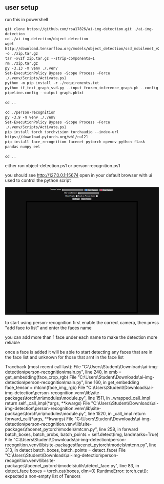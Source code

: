 ## user setup

run this in powershell

```pwsh
git clone https://github.com/rsa17826/ai-img-detection.git ./ai-img-detection
cd ./ai-img-detection/object-detection
wget http://download.tensorflow.org/models/object_detection/ssd_mobilenet_v2_coco_2018_03_29.tar.gz -o ./zip.tar.gz
tar -xvzf zip.tar.gz --strip-components=1
rm ./zip.tar.gz
py -3.13 -m venv ./.venv
Set-ExecutionPolicy Bypass -Scope Process -Force
./.venv/Scripts/Activate.ps1
python -m pip install -r ./requirements.txt
python tf_text_graph_ssd.py --input frozen_inference_graph.pb --config pipeline.config --output graph.pbtxt

cd ..

cd ./person-recognition
py -3.9 -m venv ./.venv
Set-ExecutionPolicy Bypass -Scope Process -Force
./.venv/Scripts/Activate.ps1
pip install torch torchvision torchaudio --index-url https://download.pytorch.org/whl/cu121
pip install face_recognition facenet-pytorch opencv-python flask pandas numpy eel

cd ..

```
either run object-detection.ps1 or person-recognition.ps1

you should see http://127.0.0.1:15674 open in your default browser with ui used to control the python script

![image showing the web ui](image.png)

to start using person-recognition first enable the correct camera, then press "add face to list" and enter the faces name

you can add more than 1 face under each name to make the detection more reliable

once a face is added it will be able to start detecting any faces that are in the face list and unknown for those that arnt in the face list

Traceback (most recent call last):
  File "C:\Users\Student\Downloads\ai-img-detection\person-recognition\main.py", line 240, in <module>
    emb = get_embedding(face_crop_rgb)
  File "C:\Users\Student\Downloads\ai-img-detection\person-recognition\main.py", line 160, in get_embedding
    face_tensor = mtcnn(face_img_rgb)
  File "C:\Users\Student\Downloads\ai-img-detection\person-recognition\.venv\lib\site-packages\torch\nn\modules\module.py", line 1511, in _wrapped_call_impl
    return self._call_impl(*args, **kwargs)
  File "C:\Users\Student\Downloads\ai-img-detection\person-recognition\.venv\lib\site-packages\torch\nn\modules\module.py", line 1520, in _call_impl
    return forward_call(*args, **kwargs)
  File "C:\Users\Student\Downloads\ai-img-detection\person-recognition\.venv\lib\site-packages\facenet_pytorch\models\mtcnn.py", line 258, in forward
    batch_boxes, batch_probs, batch_points = self.detect(img, landmarks=True)
  File "C:\Users\Student\Downloads\ai-img-detection\person-recognition\.venv\lib\site-packages\facenet_pytorch\models\mtcnn.py", line 313, in detect
    batch_boxes, batch_points = detect_face(
  File "C:\Users\Student\Downloads\ai-img-detection\person-recognition\.venv\lib\site-packages\facenet_pytorch\models\utils\detect_face.py", line 83, in detect_face
    boxes = torch.cat(boxes, dim=0)
RuntimeError: torch.cat(): expected a non-empty list of Tensors

<!-- brave://flags/#drop-input-events-while-paint-holding -->